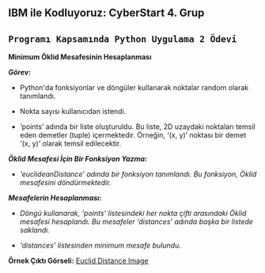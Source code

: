## IBM ile Kodluyoruz: CyberStart 4. Grup
## `Programı Kapsamında Python Uygulama 2 Ödevi`
**Minimum Öklid Mesafesinin Hesaplanması**

***Görev:***
- Python'da fonksiyonlar ve döngüler kullanarak noktalar random olarak tanımlandı.
- Nokta sayısı kullanıcıdan istendi.

- ‘points’ adında bir liste oluşturuldu. Bu liste, 2D uzaydaki noktaları temsil eden demetler (tuple) içermektedir. Örneğin, ‘(x, y)’ noktası bir demet ‘(x, y)’ olarak temsil edilecektir.

***Öklid Mesafesi İçin Bir Fonksiyon Yazma:***

- *‘euclideanDistance’ adında bir fonksiyon tanımlandı. Bu fonksiyon, Öklid mesafesini döndürmektedir.*  

***Mesafelerin Hesaplanması:***

- *Döngü kullanarak, ‘points’ listesindeki her nokta çifti arasındaki Öklid mesafesi hesaplandı. Bu mesafeler ‘distances’ adında başka bir listede saklandı.*

- *‘distances’ listesinden minimum mesafe bulundu.*

**Örnek Çıktı Görseli:**
[Euclid Distance Image](https://drive.google.com/file/d/1AZlnnzSy-53vzU3KG7TOBYs6bwfaZ4Di/view?usp=sharing)
